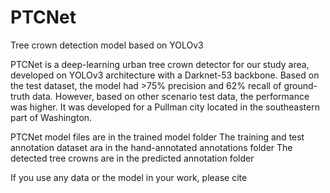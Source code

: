# PTCNet
Tree crown detection model based on YOLOv3


PTCNet is a deep-learning urban tree crown detector for our study area, developed on YOLOv3 architecture with a Darknet-53 backbone. Based on the test dataset, the model had >75% precision and 62% recall of ground-truth data. However, based on other scenario test data, the performance was higher. It was developed for a Pullman city located in the southeastern part of Washington.

PTCNet model files are in the trained model folder
The training and test annotation dataset ara in the hand-annotated annotations folder
The detected tree crowns are in the predicted annotation folder

If you use any data or the model in your work, please cite 
